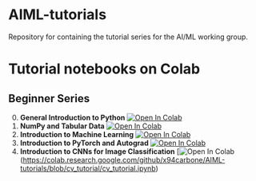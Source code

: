 # AIML-tutorials
Repository for containing the tutorial series for the AI/ML working group.

# Tutorial notebooks on Colab

## Beginner Series
0. **General Introduction to Python** [![Open In Colab](https://colab.research.google.com/assets/colab-badge.svg)](https://colab.research.google.com/github/x94carbone/AIML-tutorials/blob/master/beginner/000_Python.ipynb)
1. **NumPy and Tabular Data** [![Open In Colab](https://colab.research.google.com/assets/colab-badge.svg)](https://colab.research.google.com/github/x94carbone/AIML-tutorials/blob/master/beginner/001_NumPy.ipynb)
2. **Introduction to Machine Learning** [![Open In Colab](https://colab.research.google.com/assets/colab-badge.svg)](https://colab.research.google.com/github/x94carbone/AIML-tutorials/blob/master/beginner/002_introML.ipynb)
3. **Introduction to PyTorch and Autograd** [![Open In Colab](https://colab.research.google.com/assets/colab-badge.svg)](https://colab.research.google.com/github/x94carbone/AIML-tutorials/blob/master/beginner/003_PyTorch.ipynb)
4. **Introduction to CNNs for Image Classification** [![Open In Colab](https://colab.research.google.com/assets/colab-badge.svg)
(https://colab.research.google.com/github/x94carbone/AIML-tutorials/blob/cv_tutorial/cv_tutorial.ipynb)

